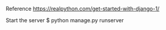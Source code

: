 Reference
https://realpython.com/get-started-with-django-1/

Start the server
$ python manage.py runserver

